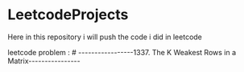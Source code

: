 # LeetcodeProjects
Here in this repository i will push the code i did in leetcode

leetcode problem : # -----------------1337. The K Weakest Rows in a Matrix----------------
